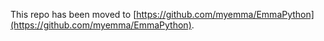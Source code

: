 This repo has been moved to [https://github.com/myemma/EmmaPython](https://github.com/myemma/EmmaPython).
